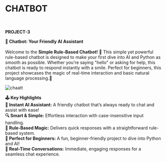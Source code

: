 # **CHATBOT**
<br>

**PROJECT-3**
<br>

**🤖 Chatbot: Your Friendly AI Assistant**
<br>
<br>
Welcome to the **Simple Rule-Based Chatbot!** 🚀 This simple yet powerful rule-based chatbot is designed to make your first dive into AI and Python as smooth as possible. Whether you're saying "hello" or asking for help, this chatbot is ready to respond instantly with a smile. Perfect for beginners, this project showcases the magic of real-time interaction and basic natural language processing.💬
<br>

![chaatt](https://github.com/user-attachments/assets/765a0701-3914-4519-80e5-dcf689ad83f0)
<br>

**🕹️ Key Highlights**
<br>
**🤖 Instant AI Assistant:** A friendly chatbot that’s always ready to chat and assist with ease!
<br>
**🔍 Smart & Simple:** Effortless interaction with case-insensitive input handling.
<br>
**🎯 Rule-Based Magic:** Delivers quick responses with a straightforward rule-based system.
<br>
**🚀 Perfect for Beginners:** A fun, beginner-friendly project to dive into Python and AI!
<br>
**💬 Real-Time Conversations:** Immediate, engaging responses for a seamless chat experience.
